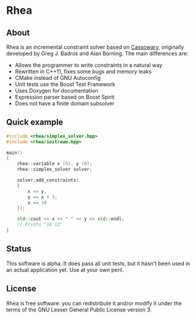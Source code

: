 Rhea
====

About
-----
Rhea is an incremental constraint solver based on 
[Cassowary](http://www.cs.washington.edu/research/constraints/cassowary), 
originally developed by Greg J. Badros and Alan Borning.  The main
differences are:

 * Allows the programmer to write constraints in a natural way
 * Rewritten in C++11, fixes some bugs and memory leaks
 * CMake instead of GNU Autoconfig
 * Unit tests use the Boost Test Framework
 * Uses Doxygen for documentation
 * Expression parser based on Boost Spirit
 * Does not have a finite domain subsolver 


Quick example
-------------

```c++
#include <rhea/simplex_solver.hpp>
#include <rhea/iostream.hpp>

main()
{
    rhea::variable x (0), y (0);
    rhea::simplex_solver solver;

    solver.add_constraints(
    {
        x <= y,
        y == x + 3,
        x == 10
    });

    std::cout << x << " " << y << std::endl;
    // Prints "10 13"
}
```


Status
------
This software is alpha.  It does pass all unit tests, but it hasn't been used
in an actual application yet.  Use at your own peril.

License
-------
Rhea is free software: you can redistribute it and/or modify it under the
terms of the GNU Lesser General Public License version 3.

